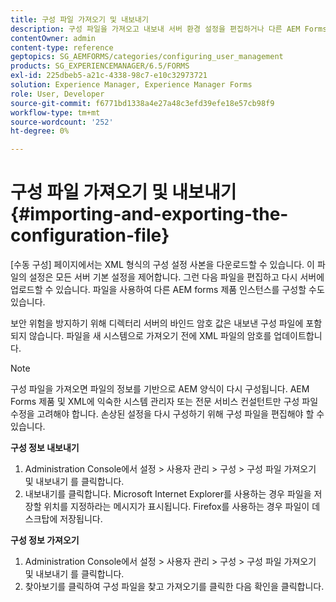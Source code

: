 ```yaml
---
title: 구성 파일 가져오기 및 내보내기
description: 구성 파일을 가져오고 내보내 서버 환경 설정을 편집하거나 다른 AEM Forms 제품 인스턴스를 구성하는 방법에 대해 알아봅니다.
contentOwner: admin
content-type: reference
geptopics: SG_AEMFORMS/categories/configuring_user_management
products: SG_EXPERIENCEMANAGER/6.5/FORMS
exl-id: 225dbeb5-a21c-4338-98c7-e10c32973721
solution: Experience Manager, Experience Manager Forms
role: User, Developer
source-git-commit: f6771bd1338a4e27a48c3efd39efe18e57cb98f9
workflow-type: tm+mt
source-wordcount: '252'
ht-degree: 0%

---
```


# 구성 파일 가져오기 및 내보내기 {#importing-and-exporting-the-configuration-file}

[수동 구성] 페이지에서는 XML 형식의 구성 설정 사본을 다운로드할 수 있습니다. 이 파일의 설정은 모든 서버 기본 설정을 제어합니다. 그런 다음 파일을 편집하고 다시 서버에 업로드할 수 있습니다. 파일을 사용하여 다른 AEM forms 제품 인스턴스를 구성할 수도 있습니다.

보안 위험을 방지하기 위해 디렉터리 서버의 바인드 암호 값은 내보낸 구성 파일에 포함되지 않습니다. 파일을 새 시스템으로 가져오기 전에 XML 파일의 암호를 업데이트합니다.

>[!NOTE]
>
>구성 파일을 가져오면 파일의 정보를 기반으로 AEM 양식이 다시 구성됩니다. AEM Forms 제품 및 XML에 익숙한 시스템 관리자 또는 전문 서비스 컨설턴트만 구성 파일 수정을 고려해야 합니다. 손상된 설정을 다시 구성하기 위해 구성 파일을 편집해야 할 수 있습니다.

**구성 정보 내보내기**

1. Administration Console에서 설정 > 사용자 관리 > 구성 > 구성 파일 가져오기 및 내보내기 를 클릭합니다.
1. 내보내기를 클릭합니다. Microsoft Internet Explorer를 사용하는 경우 파일을 저장할 위치를 지정하라는 메시지가 표시됩니다. Firefox를 사용하는 경우 파일이 데스크탑에 저장됩니다.

**구성 정보 가져오기**

1. Administration Console에서 설정 > 사용자 관리 > 구성 > 구성 파일 가져오기 및 내보내기 를 클릭합니다.
1. 찾아보기를 클릭하여 구성 파일을 찾고 가져오기를 클릭한 다음 확인을 클릭합니다.
